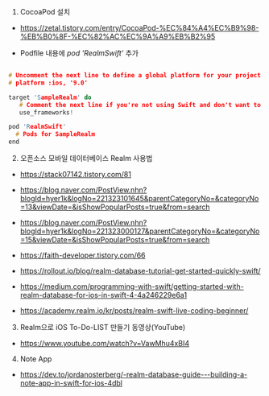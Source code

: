 1. CocoaPod 설치 

- https://zetal.tistory.com/entry/CocoaPod-%EC%84%A4%EC%B9%98-%EB%B0%8F-%EC%82%AC%EC%9A%A9%EB%B2%95

* Podfile 내용에 *pod 'RealmSwift'* 추가

```C

# Uncomment the next line to define a global platform for your project
# platform :ios, '9.0'

target 'SampleRealm' do
   # Comment the next line if you're not using Swift and don't want to use dynam$
   use_frameworks!

pod 'RealmSwift'
  # Pods for SampleRealm
end
```

2. 오픈소스 모바일 데이터베이스 Realm 사용법

- https://stack07142.tistory.com/81

- https://blog.naver.com/PostView.nhn?blogId=hyer1k&logNo=221323101645&parentCategoryNo=&categoryNo=13&viewDate=&isShowPopularPosts=true&from=search

- https://blog.naver.com/PostView.nhn?blogId=hyer1k&logNo=221323000127&parentCategoryNo=&categoryNo=15&viewDate=&isShowPopularPosts=true&from=search

- https://faith-developer.tistory.com/66

- https://rollout.io/blog/realm-database-tutorial-get-started-quickly-swift/

- https://medium.com/programming-with-swift/getting-started-with-realm-database-for-ios-in-swift-4-4a246229e6a1

- https://academy.realm.io/kr/posts/realm-swift-live-coding-beginner/

3. Realm으로 iOS To-Do-LIST 만들기 동영상(YouTube)

- https://www.youtube.com/watch?v=VawMhu4xBI4

4. Note App
- https://dev.to/jordanosterberg/-realm-database-guide---building-a-note-app-in-swift-for-ios-4dbl
